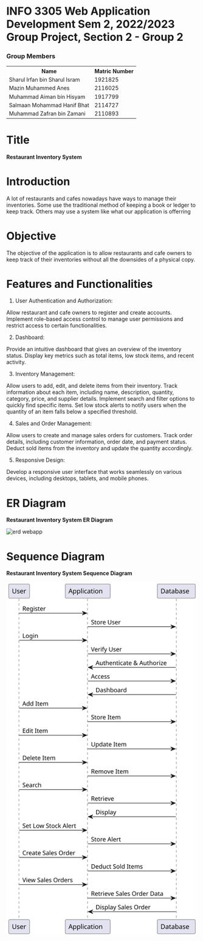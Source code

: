 # INFO 3305 Web Application Development Sem 2, 2022/2023 Group Project, Section 2 - Group 2
<h3> Group Members</h3>
<table>
    <tr>
      <th>Name</th>
      <th>Matric Number</th>
    </tr>
    <tr>
      <td>Sharul Irfan bin Sharul Isram</td>
      <td>1921825</td>
    </tr>
    <tr>
      <td>Mazin Muhammed Anes</td>
      <td>2116025</td>
    </tr>
    <tr>
      <td>Muhammad Aiman bin Hisyam</td>
      <td>1917799</td>
    </tr>
    <tr>
      <td>Salmaan Mohammad Hanif Bhat</td>
      <td>2114727</td>
    </tr>
    <tr>
      <td>Muhammad Zafran bin Zamani</td>
      <td>2110893</td>
    </tr>
</table>

# Title
**Restaurant Inventory System**

# Introduction
A lot of restaurants and cafes nowadays have ways to manage their inventories. Some use the traditional method of keeping a book or ledger to keep track. Others may use a system like what our application is offerring

# Objective
The objective of the application is to allow restaurants and cafe owners to keep track of their inventories without all the downsides of a physical copy.

# Features and Functionalities 

1. User Authentication and Authorization:

Allow restaurant and cafe owners to register and create accounts.
Implement role-based access control to manage user permissions and restrict access to certain functionalities.

2. Dashboard:

Provide an intuitive dashboard that gives an overview of the inventory status.
Display key metrics such as total items, low stock items, and recent activity.

3. Inventory Management:

Allow users to add, edit, and delete items from their inventory.
Track information about each item, including name, description, quantity, category, price, and supplier details.
Implement search and filter options to quickly find specific items.
Set low stock alerts to notify users when the quantity of an item falls below a specified threshold.

4. Sales and Order Management:

Allow users to create and manage sales orders for customers.
Track order details, including customer information, order date, and payment status.
Deduct sold items from the inventory and update the quantity accordingly.

5. Responsive Design:

Develop a responsive user interface that works seamlessly on various devices, including desktops, tablets, and mobile phones.

# ER Diagram
**Restaurant Inventory System ER Diagram**

![erd webapp](https://github.com/TheNSGD/Group2/assets/92367771/585dee68-4085-4864-a9f2-aa898b7e5c04)

# Sequence Diagram
**Restaurant Inventory System Sequence Diagram**

![erd webapp](chatuml-diagram.svg)
